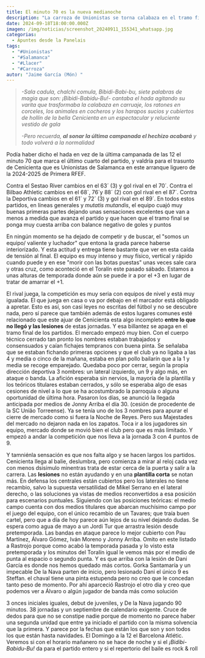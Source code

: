 ```yaml
---
title: El minuto 70 es la nueva medianoche
description: "La carroza de Unionistas se torna calabaza en el tramo final de los partidos "
date: 2024-09-18T18:00:00.000Z
imagen: /img/noticias/screenshot_20240911_155341_whatsapp.jpg
categorias:
  - Apuntes desde la Panelais
tags:
  - "#Unionistas"
  - "#Salamanca"
  - "#Llacer"
  - "#Carroza"
autor: "Jaime García (Món) "
---
```

> *\-Sala cadula, chalchi comula, Bibidi-Babi-bu, siete palabras de magia que son: ¡Bibidi-Babidu-Bu!- cantaba el hada agitando su varita que trasformaba la calabaza en carruaje, los ratones en corceles, los animales en cocheros y los harapos sucios y cubiertos de hollín de la bella Cenicienta en un espectacular y reluciente vestido de gala*
>
> *\-Pero recuerda, **al sonar la última campanada el hechizo acabará** y todo volverá a la normalidad*

Podía haber dicho el hada en vez de la última campanada de las 12 el minuto 70 que marca el último cuarto del partido, y valdría para el trasunto de Cenicienta que es Unionistas de Salamanca en este arranque liguero de la 2024-2025 de Primera RFEF.  

Contra el Sestao River cambios en el 63´ (3) y gol rival en el 70´. Contra el Bilbao Athletic cambios en el 68´, 76´y 88´ (2) con gol rival en el 87´. Contra la Deportiva cambios en el 61´ y 72´ (3) y gol rival en el 89´. En todos estos partidos, en líneas generales y *mutatis mutandis*, el equipo cuajó muy buenas primeras partes dejando unas sensaciones excelentes que van a menos a medida que avanza el partido y que hacen que el tramo final se ponga muy cuesta arriba con balance negativo de goles y puntos 

En ningún momento se ha dejado de competir y de buscar, el "somos un equipo/ valiente y luchador" que entona la grada parece haberse interiorizado. Y esta actitud y entrega tiene bastante que ver en esta caída de tensión al final. El equipo es muy intenso y muy físico, vertical y rápido cuando puede y en ese "morir con las botas puestas" unas veces sale cara y otras cruz, como aconteció en el Toralín este pasado sábado. Estamos a unas alturas de temporada donde aún se puede ir a por el +3 en lugar de tratar de amarrar el +1.

El rival juega, la competición es muy seria con equipos de nivel y está muy igualada. El que juega en casa o va por debajo en el marcador está obligado a apretar. Esto es así, son casi leyes no escritas del fútbol y no se descubre nada, pero sí parece que también además de estos lugares comunes esté relacionado que este ajuar de Cenicienta esta algo incompleto **entre lo que no llegó y las lesiones** de estas jornadas. Y esa billantez se apaga en el tramo final de los partidos. El mercado empezó muy bien. Con el cuerpo técnico cerrado tan pronto los nombres estaban trabajados y consensuados y caían fichajes tempranos con buena pinta. Se señalaba que se estaban fichando primeras opciones y que el club ya no ligaba a las 4 y media o cinco de la mañana, estaba en plan pollo bailarín que a la 1 y media se recoge emparejado. Quedaba poco por cerrar, según la propia dirección deportiva 3 nombres: un lateral izquierdo, un 9 y algo más, en ataque o banda. La afición esperaba sin nervios, la mayoría de la plantilla y los teóricos titulares estaban cerrados, y sólo se esperaba algo de esas cesiones de nivel a lo que se ha acostumbrado la parroquia o alguna oportunidad de última hora. Pasaron los días, se anunció la llegada anticipada por medios de Jonny Arriba el día 30. (cesión de procedente de la SC União Torreense). Ya se tenía uno de los 3 nombres para apurar el cierre de mercado como si fuera la Noche de Reyes. Pero sus Majestades del mercado no dejaron nada en los zapatos. Toca ir a los jugadores sin equipo, mercado donde se movió bien el club pero que es más limitado. Y empezó a andar la competición que nos lleva a la jornada 3 con 4 puntos de 9.

Y tamniénla sensación es que nos falta algo y se hacen largos los partidos. Cenicienta llega al balie, deslumbra, pero comienza a mirar al reloj cada vez con menos dsisimulo minentras trata de estar cerca de la puerta y salir a la carrera.  Las **lesiones** no están ayudando y en una **plantilla corta** se notan más. En defensa los centrales están cubiertos pero los laterales no tiene recambio, salvo la supuesta versatilidad de Mikel Serrano en el lateral derecho, o las soluciones ya vistas de medios reconvertidos a esa posición para escenarios puntuales. Siguiendo con las posiciones teóricas: el medio campo cuenta con dos medios titulares que abarcan muchísimo campo por el juego del equipo, con el único recambio de un Tavares; que traía buen cartel, pero que a día de hoy parece aún lejos de su nivel dejando dudas. Se espera como agua de mayo a un Jordi Tur que arrastra lesión desde pretemporada. Las bandas en ataque parece lo mejor cubierto con Pau Martínez, Álvaro Gómez, Iván Moreno y Jonny Arriba. Omito en este listado a Rastrojo porque como acabó la temporada pasada y lo visto esta pretemporada y los minutos del Toralín igual le vemos más por el medio de punta al espacio o segundo punta. Y es que arriba con la lesión de Dani García es donde nos hemos quedado más cortos. Gorka Santamaría y un impecable De la Nava parten de inicio, pero lesionado Dani el único 9 es Steffan. el chaval tiene una pinta estupenda pero no creo que le concedan tanto peso de momento.  Por ahi aparceció Rastrojo el otro dia y creo que podemos ver a Álvaro o algún jugador de banda más como solución

3 onces iniciales iguales, debut de juveniles, y De la Nava jugando 90 minutos. 38 jornadas y un septiembre de calendario exigente. Cruce de dedos para que no se constipe nadie porque de momento no parece haber una segunda unidad que entre ya iniciado el partido con la misma solvencia que la primera. Y parece por la fechas que están los que son y son todos los que están hasta navidades. El Domingo a la 12 el Barcelona Atlétic. Veremos si con el horario mañanero no se hace de noche y si el *¡Bidibi-Babidu-Bu!* da para el partido entero y si el repertorio del baile es rock & roll
